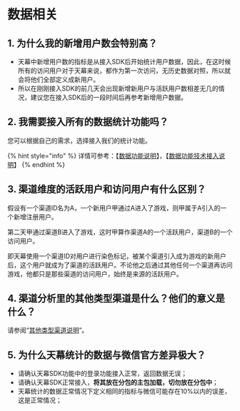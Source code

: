 # 数据相关

## 1. 为什么我的新增用户数会特别高？

* 天幕中新增用户数的指标是从接入SDK后开始统计用户数据，因此，在这时候所有的访问用户对于天幕来说，都作为第一次访问，无历史数据对照，所以就会将他们全部定义成新用户。
* 所以在刚刚接入SDK的前几天会出现新增新用户与活跃用户数相差无几的情况，建议您在接入SDK后的一段时间后再参考新增用户数据。

## 2. 我需要接入所有的数据统计功能吗？

您可以根据自己的需求，选择接入我们的统计功能。

{% hint style="info" %}
详情可参考：【[数据功能说明](https://doc.skysriver.com/game-data/main-features)】，【[数据功能技术接入说明](https://doc.skysriver.com/game-data/dev-guide)】
{% endhint %}

## 3. 渠道维度的活跃用户和访问用户有什么区别？

假设有一个渠道ID名为A，一个新用户甲通过A进入了游戏，则甲属于A引入的一个新增注册用户。

第二天甲通过渠道B进入了游戏，这时甲算作渠道A的一个活跃用户，渠道B的一个访问用户。

即天幕使用一个渠道ID对用户进行染色标记，被某个渠道引入成为游戏的新用户后，这个用户就成为了渠道的活跃用户。不论他之后通过其他任何一个渠道再访问游戏，他都只是那些渠道的访问用户，始终是来源的活跃用户。

## 4. 渠道分析里的其他类型渠道是什么？他们的意义是什么？

请参阅“[其他类型渠道说明](about-ad-master.md#4-hou-tai-zhong-qi-ta-zhe-ge-lei-xing-de-qu-dao-shi-shen-me)”。

## 5. **为什么天幕统计的数据与微信官方差异极大？**

* 请确认天幕SDK功能中的登录功能接入正常，返回数据无误；
* 请确认天幕SDK正常接入，**将其放在分包的主包加载，切勿放在分包中**；
* 天幕统计的数据正常情况下定义相同的指标与微信可能存在10%以内的误差，这是正常情况；

